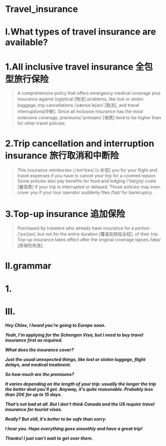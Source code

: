 # Travel_insurance

# I.What types of travel insurance are available?
# 1.All inclusive travel insurance 全包型旅行保险
> A comprehensive policy that offers emergency medical coverage plus insurance against logistical [物流] problems, like lost or stolen baggage, trip cancellations /ˌkænsə'leʃən/ [取消], and travel interruptions[中断]. Since all inclusive insurance has the most extensive coverage, premiums/'primɪəm/ [保费]  tend to be higher than for other travel policies.

# 2.Trip cancellation and interruption insurance 旅行取消和中断险
> This insurance reimburses /ˌriɪm'bɝs/ [v.补偿] you for your flight and travel expenses if you have to cancel your trip for a covered reason. Some policies also pay benefits for food and lodging /'lɑdʒɪŋ/ costs [餐宿费] if your trip is interrupted or delayed. Those policies may even cover you if your tour operator suddenly files /faɪl/ for bankruptcy.

# 3.Top-up insurance 追加保险
> Purchased by travelers who already have insurance for a portion /'pɔrʃən/, but not for the entire duration [覆盖到旅程全程], of their trip. Top-up insurance takes effect after the original coverage lapses /læp/ [原保险失效].

# II.grammar 
# 1.















# III.
***Hey Chloe, I heard you’re going to Europe soon.***

***Yeah, I’m applying for the Schengen Visa, but I need to buy travel insurance first as required.***

***What does the insurance cover?***

***Just the usual unexpected things, like lost or stolen luggage, flight delays, and medical treatment.***

***So how much are the premiums?***

***It varies depending on the length of your trip: usually the longer the trip the better deal you’ll get. Anyway, it’s quite reasonable. Probably less than 20€ for up to 15 days.***

***That’s not bad at all. But I don’t think Canada and the US require travel insurance for tourist visas.***

***Really? But still, it’s better to be safe than sorry.***

***I hear you. Hope everything goes smoothly and have a great trip!***

***Thanks! I just can’t wait to get over there.***












